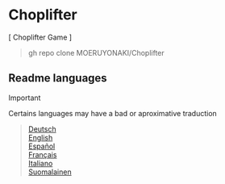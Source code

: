 # Choplifter
  
[ Choplifter Game ]  
> gh repo clone MOERUYONAKI/Choplifter  

## Readme languages
  
> [!IMPORTANT]  
> Certains languages may have a bad or aproximative traduction  
  
> [Deutsch](https://github.com/MOERUYONAKI/Choplifter/tree/main/docs/readme-de.md)  
> [English](https://github.com/MOERUYONAKI/Choplifter/tree/main/docs/readme-en.md)  
> [Español](https://github.com/MOERUYONAKI/Choplifter/tree/main/docs/readme-es.md)  
> [Français](https://github.com/MOERUYONAKI/Choplifter/tree/main/docs/readme-fr.md)  
> [Italiano](https://github.com/MOERUYONAKI/Choplifter/tree/main/docs/readme-it.md)  
> [Suomalainen](https://github.com/MOERUYONAKI/Choplifter/tree/main/docs/readme-fi.md)  
  